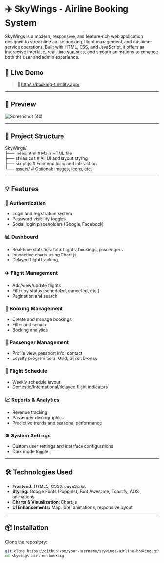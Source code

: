 # ✈️ SkyWings - Airline Booking System

SkyWings is a modern, responsive, and feature-rich web application designed to streamline airline booking, flight management, and customer service operations. Built with HTML, CSS, and JavaScript, it offers an interactive interface, real-time statistics, and smooth animations to enhance both the user and admin experience.

## 🚀 Live Demo

> 🔗 https://booking-t.netlify.app/
---

## 📸 Preview

![Screenshot (40)](https://github.com/user-attachments/assets/00adc993-f694-4206-b052-596d4cd873ed)


---

## 📁 Project Structure
SkyWings/<br>
├── index.html # Main HTML file<br>
├── styles.css # All UI and layout styling<br>
├── script.js # Frontend logic and interaction<br>
└── assets/ # Optional: images, icons, etc.<br>

---

## 💡 Features

### 👤 Authentication
- Login and registration system
- Password visibility toggles
- Social login placeholders (Google, Facebook)

### 📊 Dashboard
- Real-time statistics: total flights, bookings, passengers
- Interactive charts using Chart.js
- Delayed flight tracking

### ✈️ Flight Management
- Add/view/update flights
- Filter by status (scheduled, cancelled, etc.)
- Pagination and search

### 🎫 Booking Management
- Create and manage bookings
- Filter and search
- Booking analytics

### 🧍 Passenger Management
- Profile view, passport info, contact
- Loyalty program tiers: Gold, Silver, Bronze

### 📅 Flight Schedule
- Weekly schedule layout
- Domestic/International/delayed flight indicators

### 📈 Reports & Analytics
- Revenue tracking
- Passenger demographics
- Predictive trends and seasonal performance

### ⚙️ System Settings
- Custom user settings and interface configurations
- Dark mode toggle

---

## 🛠️ Technologies Used

- **Frontend:** HTML5, CSS3, JavaScript
- **Styling:** Google Fonts (Poppins), Font Awesome, Toastify, AOS animations
- **Charts & Visualization:** Chart.js
- **UI Enhancements:** MapLibre, animations, responsive layout

---

## 📦 Installation

Clone the repository:

```bash
git clone https://github.com/your-username/skywings-airline-booking.git
cd skywings-airline-booking


  

   

  

    


